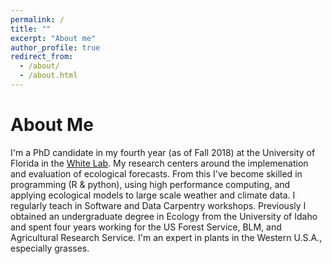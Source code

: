 ```yaml
---
permalink: /
title: ""
excerpt: "About me"
author_profile: true
redirect_from: 
  - /about/
  - /about.html
---
```


# About Me
I'm a PhD candidate in my fourth year (as of Fall 2018) at the University of Florida in the [White Lab](https://www.weecology.org). My research centers around the implemenation and evaluation of ecological forecasts. From this I've become skilled in programming (R & python), using high performance computing, and applying ecological models to large scale weather and climate data. I regularly teach in Software and Data Carpentry workshops. Previously I obtained an undergraduate degree in Ecology from the University of Idaho and spent four years working for the US Forest Service, BLM, and Agricultural Research Service. I'm an expert in plants in the Western U.S.A., especially grasses. 
